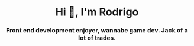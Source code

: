 <h1 align="center">Hi 👋, I'm Rodrigo</h1>
<h3 align="center">Front end development enjoyer, wannabe game dev. Jack of a lot of trades.</h3>
<!--
**RodrigoZea/RodrigoZea** is a ✨ _special_ ✨ repository because its `README.md` (this file) appears on your GitHub profile.

Here are some ideas to get you started:

- 🔭 I’m currently working on ...
- 🌱 I’m currently learning ...
- 👯 I’m looking to collaborate on ...
- 🤔 I’m looking for help with ...
- 💬 Ask me about ...
- 📫 How to reach me: ...
- 😄 Pronouns: ...
- ⚡ Fun fact: ...
-->
